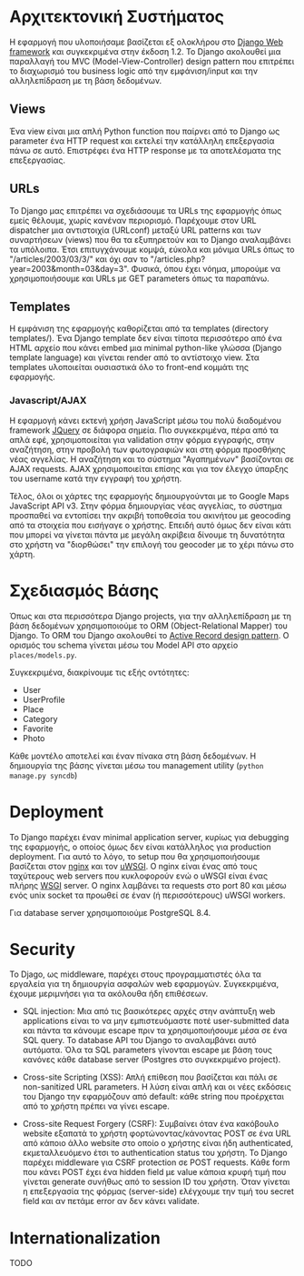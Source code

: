 # Αρχιτεκτονική Συστήματος

Η εφαρμογή που υλοποιήσαμε βασίζεται εξ ολοκλήρου στο [Django Web framework](http://djangoproject.com) και συγκεκριμένα
στην έκδοση 1.2. Το Django ακολουθεί μια παραλλαγή του MVC (Model-View-Controller) design pattern που επιτρέπει το
διαχωρισμό του business logic από την εμφάνιση/input και την αλληλεπίδραση με τη βάση δεδομένων.

## Views
Ένα view είναι μια απλή Python function που παίρνει από το Django ως parameter ένα HTTP request και εκτελεί την
κατάλληλη επεξεργασία πάνω σε αυτό. Επιστρέφει ένα HTTP response με τα αποτελέσματα της επεξεργασίας.

## URLs
Το Django μας επιτρέπει να σχεδιάσουμε τα URLs της εφαρμογής όπως εμείς θέλουμε, χωρίς κανέναν περιορισμό. Παρέχουμε
στον URL dispatcher μια αντιστοιχία (URLconf) μεταξύ URL patterns και των συναρτήσεων (views) που θα τα εξυπηρετούν και 
το Django αναλαμβάνει τα υπόλοιπα. Έτσι επιτυγχάνουμε κομψά, εύκολα και μόνιμα URLs όπως το "/articles/2003/03/3/" και
όχι σαν το "/articles.php?year=2003&month=03&day=3". Φυσικά, όπου έχει νόημα, μπορούμε να χρησιμοποιήσουμε και URLs με GET
parameters όπως τα παραπάνω.

## Templates
Η εμφάνιση της εφαρμογής καθορίζεται από τα templates (directory templates/). Ένα Django template δεν είναι τίποτα
περισσότερο από ένα HTML αρχείο που κάνει embed μια minimal python-like γλώσσα (Django template language) και γίνεται
render από το αντίστοιχο view. Στα templates υλοποιείται ουσιαστικά όλο το front-end κομμάτι της εφαρμογής.

### Javascript/AJAX
Η εφαρμογή κάνει εκτενή χρήση JavaScript μέσω του πολύ διαδομένου framework [JQuery](jquery.com) σε διάφορα σημεία.
Πιο συγκεκριμένα, πέρα από τα απλά εφέ, χρησιμοποιείται για validation στην φόρμα εγγραφής, στην αναζήτηση, στην προβολή 
των φωτογραφιών και στη φόρμα προσθήκης νέας αγγελίας. Η αναζήτηση και το σύστημα "Αγαπημένων" βασίζονται σε AJAX requests.
AJAX χρησιμοποιείται επίσης και για τον έλεγχο ύπαρξης του username κατά την εγγραφή του χρήστη.

Τέλος, όλοι οι χάρτες της εφαρμογής δημιουργούνται με το Google Maps JavaScript API v3. Στην φόρμα δημιουργίας νέας αγγελίας,
το σύστημα προσπαθεί να εντοπίσει την ακριβή τοποθεσία του ακινήτου με geocoding από τα στοιχεία που εισήγαγε ο χρήστης.
Επειδή αυτό όμως δεν είναι κάτι που μπορεί να γίνεται πάντα με μεγάλη ακρίβεια δίνουμε τη δυνατότητα στο χρήστη να
"διορθώσει" την επιλογή του geocoder με το χέρι πάνω στο χάρτη. 

# Σχεδιασμός Βάσης

Όπως και στα περισσότερα Django projects, για την αλληλεπίδραση με τη βάση δεδομένων χρησιμοποιούμε το ORM (Object-Relational 
Mapper) του Django. Το ORM του Django ακολουθεί το [Active Record design pattern](http://en.wikipedia.org/wiki/Active_record_pattern).
Ο ορισμός του schema γίνεται μέσω του Model API στο αρχείο `places/models.py`.

Συγκεκριμένα, διακρίνουμε τις εξής οντότητες:

* User
* UserProfile
* Place
* Category
* Favorite
* Photo

Κάθε μοντέλο αποτελεί και έναν πίνακα στη βάση δεδομένων. Η δημιουργία της βάσης γίνεται μέσω του management utility
(`python manage.py syncdb`)

# Deployment

Το Django παρέχει έναν minimal application server, κυρίως για debugging της εφαρμογής, ο οποίος όμως δεν είναι κατάλληλος
για production deployment. Για αυτό το λόγο, το setup που θα χρησιμοποιήσουμε βασίζεται στον [nginx](nginx.net) και 
τον [uWSGI](http://projects.unbit.it/uwsgi/). Ο nginx είναι ένας από τους ταχύτερους web servers που κυκλοφορούν ενώ 
ο uWSGI είναι ένας πλήρης [WSGI](http://en.wikipedia.org/wiki/Web_Server_Gateway_Interface) server. Ο nginx λαμβάνει 
τα requests στο port 80 και μέσω ενός unix socket τα προωθεί σε έναν (ή περισσότερους) uWSGI workers.

Για database server χρησιμοποιούμε PostgreSQL 8.4.

# Security

Το Djago, ως middleware, παρέχει στους προγραμματιστές όλα τα εργαλεία για τη δημιουργία ασφαλών web εφαρμογών.
Συγκεκριμένα, έχουμε μεριμνήσει για τα ακόλουθα ήδη επιθέσεων.

* SQL injection: Μια από τις βασικότερες αρχές στην ανάπτυξη web applications είναι το να μην εμπιστευόμαστε ποτέ 
user-submitted data και πάντα τα κάνουμε escape πριν τα χρησιμοποιήσουμε μέσα σε ένα SQL query. Το database API του Django
το αναλαμβάνει αυτό αυτόματα. Όλα τα SQL parameters γίνονται escape με βάση τους κανόνες κάθε database server (Postgres στο
συγκεκριμένο project).

* Cross-site Scripting (XSS): Απλή επίθεση που βασίζεται και πάλι σε non-sanitized URL parameters. Η λύση είναι απλή και
οι νέες εκδόσεις του Django την εφαρμόζουν από default: κάθε string που προέρχεται από το χρήστη πρέπει να γίνει escape.

* Cross-site Request Forgery (CSRF): Συμβαίνει όταν ένα κακόβουλο website εξαπατά το χρήστη φορτώνοντας/κάνοντας POST 
σε ένα URL από κάποιο άλλο website στο οποίο ο χρήστης είναι ήδη authenticated, εκμεταλλευόμενο έτσι το 
authentication status του χρήστη. Το Django παρέχει middleware για CSRF protection σε POST requests. Κάθε form που κάνει
POST έχει ένα hidden field με value κάποια κρυφή τιμή που γίνεται generate συνήθως από το session ID του χρήστη. Όταν
γίνεται η επεξεργασία της φόρμας (server-side) ελέγχουμε την τιμή του secret field και αν πετάμε error αν δεν κάνει 
validate.

# Internationalization

TODO
